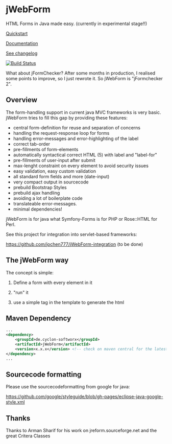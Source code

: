 # jWebForm

HTML Forms in Java made easy. (currently in experimental stage!!)  

[Quickstart](doc/quickstart.md)

[Documentation](doc/start.md)

[See changelog](doc/CHANGELOG.md)

[![Build Status](https://travis-ci.org/jochen777/jFormchecker.svg?branch=master)](https://travis-ci.org/jochen777/jFormchecker)

What about jFormChecker? After some months in production, I realised some points to improve, so I just rewrote it. So jWebForm is "jFormchecker 2". 

## Overview

The form-handling support in current java MVC frameworks is very basic. jWebForm tries to fill this gap by providing these features:

* central form-definition for reuse and separation of concerns
* handling the request-response loop for forms
* handling error-messages and error-highlighting of the label
* correct tab-order
* pre-fillments of form-elements
* automatically syntactical correct HTML (5) with label and "label-for"
* pre-fillments of user-input after submit
* max-lenght constraint on every element to avoid security issues
* easy validation, easy custom validation
* all standard form fields and more (date-input)
* very compact output in sourcecode
* prebuild Bootstrap Styles
* prebuild ajax handling
* avoiding a lot of boilerplate code
* translateable error-messages.
* minimal dependencies!

jWebForm is for java what Symfony-Forms is for PHP or Rose::HTML for Perl.

See this project for integration into servlet-based frameworks:

https://github.com/jochen777/jWebForm-integration (to be done)



## The jWebForm way

The concept is simple: 

1. Define a form with every element in it

2. "run" it

3. use a simple tag in the template to generate the html




## Maven Dependency
```xml
...
<dependency>
    <groupId>de.cyclon-softworx</groupId>
    <artifactId>jWebForm</artifactId>
    <version>x.x.x</version> <!-- check on maven central for the latest version -->
</dependency>
...
```

## Sourcecode formatting

Please use the sourcecodeformatting from google for java:

https://github.com/google/styleguide/blob/gh-pages/eclipse-java-google-style.xml

## Thanks

Thanks to Arman Sharif for his work on jreform.sourceforge.net and the great Critera Classes